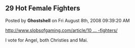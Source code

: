 ## 29 Hot Female Fighters
Posted by **Ghostshell** on Fri August 8th, 2008 09:39:20 AM

<!-- m --><a class="postlink" href="http://www.slobsofgaming.com/article/101713/the-25-most-ridiculously-hot-female-fighters/">http://www.slobsofgaming.com/article/10 ... -fighters/</a><!-- m -->

I vote for Angel, both Christies and Mai.

